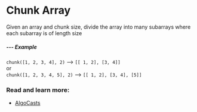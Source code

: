 # Chunk Array

Given an array and chunk size, divide the array into many subarrays where each subarray is of length size

##### --- Example

`chunk([1, 2, 3, 4], 2)` --> `[[ 1, 2], [3, 4]]`
<br />or<br />
`chunk([1, 2, 3, 4, 5], 2)` --> `[[ 1, 2], [3, 4], [5]]`

### Read and learn more:

- [AlgoCasts](https://github.com/StephenGrider/AlgoCasts)
